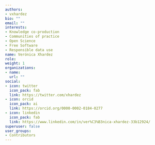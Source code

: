 ```yaml
---
authors:
- vxhardez
bio: ""
email: ""
interests:
- Knowledge co-production
- Communities of practice
- Open Science
- Free Software
- Responsible data use
name: Verónica Xhardez
role:
weight: 1
organizations:
- name: 
  url: ""
social:
- icon: twitter
  icon_pack: fab
  link: https://twitter.com/xhardez
- icon: orcid
  icon_pack: ai
  link: https://orcid.org/0000-0002-0184-0277
- icon: linkedin
  icon_pack: fab
  link: https://www.linkedin.com/in/ver%C3%B3nica-xhardez-33b12924/
superuser: false
user_groups:
- Contributors
---
```

